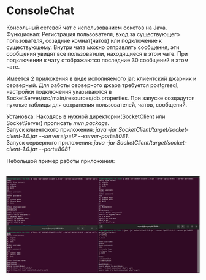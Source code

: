 # ConsoleChat
Консольный сетевой чат с использованием сокетов на Java.
Функционал: Регистрация пользователя, вход за существующего пользователя, созадние комнат(чатов) или подключение к существующему.
Внутри чата можно отправлять сообщения, эти сообщения увидят все пользователи, находящиеся в этом чате.
При подключении к чату отображаются последние 30 сообщений в этом чате.

Имеется 2 приложения в виде исполняемого jar: клиентский джарник и серверный.
Для работы серверного джара требуется postgresql, настройки подключения указываются в SocketServer/src/main/resources/db.properties.
При запуске создадутся нужные таблицы для сохранения пользователей, чатов, сообщений.

Установка: Находясь в нужной директории(SocketClient или SocketServer) прописать *mvn package.*<br>
Запуск клиентского приложения:  *java -jar SocketClient/target/socket-client-1.0.jar --server=ip=IP --server-port=8081.* <br>
Запуск серверного приложения: *java -jar SocketClient/target/socket-client-1.0.jar --port=8081*

Небольшой пример работы приложения:
<br /> <br />
<p align="center">
    <img src="misc/ChatExample.png" alt="Example" width="600" >
</p>
